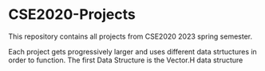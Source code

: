 # CSE2020-Projects
This repository contains all projects from CSE2020 2023 spring semester.

Each project gets progressively larger and uses different data strtuctures in order to function. The first Data Structure is the Vector.H data structure
